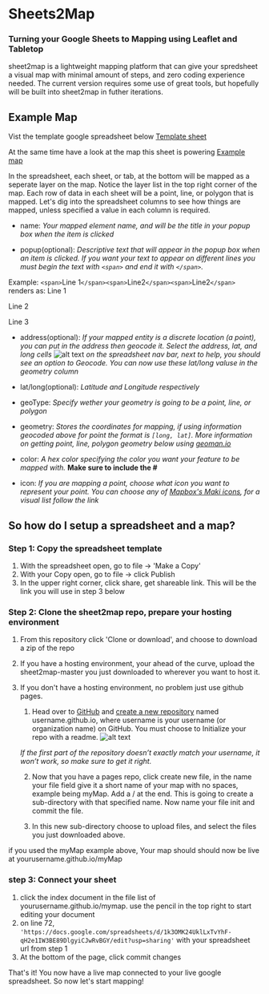 # Sheets2Map
### Turning your Google Sheets to Mapping using Leaflet and Tabletop

sheet2map is a lightweight mapping platform that can give your spredsheet a visual map with minimal amount of steps, and zero coding experience needed. The current version requires some use of great tools, but hopefully will be built into sheet2map in futher iterations.

## Example Map

Vist the template google spreadsheet below
[Template sheet](shorturl.at/cexS3)

At the same time have a look at the map this sheet is powering
[Example map](https://clubkemp.github.io/sheet2map/)

In the spreadsheet, each sheet, or tab, at the bottom will be mapped as a seperate layer on the map. Notice the layer list in the top right corner of the map. Each row of data in each sheet will be a point, line, or polygon that is mapped. Let's dig into the spreadsheet columns to see how things are mapped, unless specified a value in each column is required.

- name: *Your mapped element name, and will be the title in your popup box when the item is clicked*

- popup(optional): *Descriptive text that will appear in the popup box when an item is clicked. If you want your text to appear on different lines you must begin the text with `<span>` and end it with `</span>`.* 

Example: `<span>`Line 1`</span><span>`Line2`</span><span>`Line2`</span>`
renders as:
Line 1

Line 2

Line 3

- address(optional): *If your mapped entity is a discrete location (a point), you can put in the address then geocode it. Select the address, lat, and long cells*
 ![alt text](https://raw.githubusercontent.com/clubkemp/sheets2map/master/images/geocode.JPG)
*on the spreadsheet nav bar, next to help, you should see an option to Geocode. You can now use these lat/long valuse in the geometry column*

- lat/long(optional): *Latitude and Longitude respectively*

- geoType: *Specify wether your geometry is going to be a point, line, or polygon*

- geometry: *Stores the coordinates for mapping, if using information geocoded above for point the format is `[long, lat]`. More information on getting point, line, polygon geometry below using [geoman.io](geoman.io)*

- color: *A hex color specifying the color you want your feature to be mapped with.* **Make sure to include the #**

- icon: *If you are mapping a point, choose what icon you want to represent your point. You can choose any of [Mapbox's Maki icons](https://labs.mapbox.com/maki-icons/), for a visual list follow the link*

## So how do I setup a spreadsheet and a map?

### Step 1: Copy the spreadsheet template
1. With the spreadsheet open, go to file -> 'Make a Copy'
2. With your Copy open, go to file -> click Publish
3. In the upper right corner, click share, get shareable link. This will be the link you will use in step 3 below

### Step 2: Clone the sheet2map repo, prepare your hosting environment
1. From this repository click 'Clone or download', and choose to download a zip of the repo

2. If you have a hosting environment, your ahead of the curve, upload the sheet2map-master you just downloaded to wherever you want to host it.

2. If you don't have a hosting environment, no problem just use github pages.
    1. Head over to [GitHub](https://github.com/) and [create a new repository](https://github.com/new) named username.github.io, where username is your username (or organization name) on GitHub. You must choose to Initialize your repo with a readme.
    ![alt text](https://raw.githubusercontent.com/clubkemp/sheets2map/master/images/gitPages.JPG) 
    
    *If the first part of the repository doesn’t exactly match your username, it won’t work, so make sure to get it right.*

    2. Now that you have a pages repo, click create new file, in the name your file field give it a short name of your map with no spaces, example being myMap. Add a / at the end. This is going to create a sub-directory with that specified name. Now name your file init and commit the file.

    3. In this new sub-directory choose to upload files, and select the files you just downloaded above.

if you used the myMap example above, Your map should should now be live at yourusername.github.io/myMap

### step 3: Connect your sheet
1. click the index document in the file list of yourusername.github.io/mymap. use the pencil in the top right to start editing your document
2. on line 72,  `'https://docs.google.com/spreadsheets/d/1k3OMK24UklLxTvYhF-qH2e1IW3BE89DlgyiCJwRvBGY/edit?usp=sharing'` with your spreadsheet url from step 1
3. At the bottom of the page, click commit changes

That's it! You now have a live map connected to your live google spreadsheet. So now let's start mapping!
